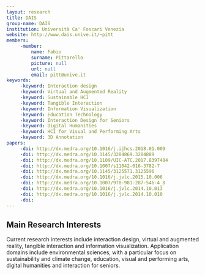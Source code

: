 ```yaml
---
layout: research
title: DAIS
group-name: DAIS
institution: Università Ca' Foscari Venezia
website: http://www.dais.unive.it/~pitt
members: 
	 -member: 
		 name: Fabio
		 surname: Pittarello
		 picture: null
		 url: null
		 email: pitt@unive.it
keywords: 
	 -keyword: Interaction design
	 -keyword: Virtual and Augmented Reality
	 -keyword: Sustainable HCI
	 -keyword: Tangible Interaction
	 -keyword: Information Visualization
	 -keyword: Education Technology
	 -keyword: Interaction Design for Seniors
	 -keyword: Digital Humanities
	 -keyword: HCI for Visual and Performing Arts
	 -keyword: 3D Annotation
papers: 
	 -doi: http://dx.medra.org/10.1016/j.ijhcs.2018.01.009
	 -doi: http://dx.medra.org/10.1145/3284869.3284889
	 -doi: http://dx.medra.org/10.1109/UIC-ATC.2017.8397404
	 -doi: http://dx.medra.org/10.1007/s11042-016-3782-7
	 -doi: http://dx.medra.org/10.1145/3125571.3125596
	 -doi: http://dx.medra.org/10.1016/j.jvlc.2015.10.006
	 -doi: http://dx.medra.org/10.1007/978-981-287-546-4_8
	 -doi: http://dx.medra.org/10.1016/j.jvlc.2014.10.013
	 -doi: http://dx.medra.org/10.1016/j.jvlc.2014.10.010
	 -doi: 
---
```



## Main Research Interests
Current research interests include interaction design, virtual and augmented reality, tangible interaction and information visualization.
Application domains include environmental sciences, with a particular focus on sustainability and climate change, education, visual and performing arts, digital humanities and interaction for seniors.